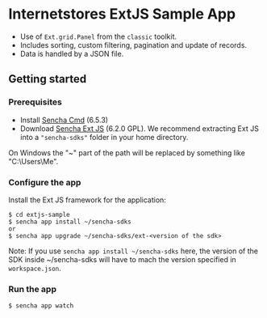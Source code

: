 # Internetstores ExtJS Sample App
- Use of `Ext.grid.Panel` from the `classic` toolkit.
- Includes sorting, custom filtering, pagination and update of records.
- Data is handled by a JSON file.

## Getting started
### Prerequisites
- Install [Sencha Cmd](https://www.sencha.com/products/extjs/cmd-download) (6.5.3)
- Download [Sencha Ext JS](https://ext4all.com/ext/download/ext-6.2.0-gpl.zip) (6.2.0 GPL).  We recommend
 extracting Ext JS into a `"sencha-sdks"` folder in your home directory.

On Windows the "~" part of the path will be replaced by something like "C:\Users\Me\".

### Configure the app
Install the Ext JS framework for the application:

    $ cd extjs-sample
    $ sencha app install ~/sencha-sdks
    or
    $ sencha app upgrade ~/sencha-sdks/ext-<version of the sdk>

Note: If you use `sencha app install ~/sencha-sdks` here, the version of the SDK inside ~/sencha-sdks will
have to mach the version specified in `workspace.json`.

### Run the app
    $ sencha app watch